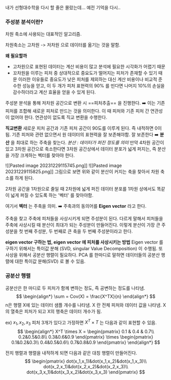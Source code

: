 내가 선형대수학을 다시 할 줄은 몰랐는데... 예전 기억을 다시..

### 주성분 분석이란?
차원 축소에 사용되는 대표적인 알고리즘.

차원축소는 고차원 -> 저차원 으로 데이터를 옮기는 것을 말함.

**왜 필요할까**
 - 고차원으로 표현된 데이터는 계산 비용이 많고 분석에 필요한 시각화가 어렵기 때문
 - 꼬차원을 이루는 피처 중 상대적으로 중요도가 떨어지는 피처가 존재할 수 있기 때문
이러한 이유들로 중요도가 낮은 피처를 제외하는 대신 계산 비용이나 비교적 준수한 성능을 얻고,
이 두 개가 피처 표현력의 90% 를 띤다면 나머지 10%의 손실을 감수하더라고 계산 효율을 얻을 수 있게 된다.


주성분  분석을 통해 저차원 공간으로 변환 시 ==피처추출== 을 진행한다. 
➡️ 이는 기존 피처를 조합해 새로운 피처로 만드는 것을 의미한다.
이 때 피처와 기존 피처 간 연관성이 없어야 한다. 연관성이 없도록 직교 변환을 수행한다.

**직교변환**
	새로운 피처 공간과 기존 피처 공간이 90도를 이루게 된다. 즉 내적하면 0이 됨.
	기존 피처와 관련 없으면서 원 데이터의 표현력을 잘 보존해야함.
		잘 보존한다 ➡️ **분산** 을 최대로 하는 주축을 찾는다.
			_분산 : 데이터가 퍼진 정도를 의미_
		만약 4차원 공간이 있고 3차원 공간으로 축소한다면 3차원 공간상에서 데이터 분포가 넓게 퍼지는, 즉 분산을 가장 크게하는 벡터를 찾아야 한다.
	

![[Pasted image 20231229115745.png]]
![[Pasted image 20231229115825.png]]
그림으로 보면 위와 같이 분산이 커지는 축을 찾아서 차원 축소를 하게 된다.

2차원 공간을 1차원으로 줄일 때 2차원에 넓게 퍼진 데이터 분포를 1차원 상에서도 똑같이 넓게 퍼질 수 있도록 하는 '벡터' 를 찾아야함.

여기서 **벡터** 는 주축을 의미. ➡️ 주축과의 동의어를 **Eigen vector** 라고 한다.

주축을 찾고 주축에 피처들을 사상시키게 되면 주성분이 된다.
	다르게 말해서 피처들을 주축에 사상시킬 때 분산이 최대가 되는 주성분이 만들어진다.
	이렇게 분산이 가장 큰 주성분을 첫 번째 주성분, 두 번째로 큰 축을 두 번째 주성분이라고 한다.


**eigen vector 구하는 법, eigen vector 에 피처를 사상시키는 방법**
	Eigen vector 를 구하기 위해서는 특이값 분해 (SVD, singular Value Decomposition) 이 수행됨. 또 사상을 위해서 공분산 행렬이 필요하다.
	PCA 를 한마디로 말하면 데이터들의 공분산 행렬에 대한 특이값 분해(SVD) 로 볼 수 있음.

### 공분산 행렬

공분산은 한 마디로 두 피처가 함께 변하는 정도, 즉 공변하는 정도를 나타냄.
$$
\begin{align*}
	\sum = Cov(X) = \frac{X^TX}{n}
\end{align*}
$$
n은 행렬 X에 있는 데이터 샘플 개수를 나타냄. X 란 전체 피처와 데이터 값을 나타냄.
X의 열축은 피처가 되고 X의 행축은 데이터 개수가 됨.

ex) $x_1, x_2, x_3$ 피처 3개가 있다고 가정하면 $X^T \times T$ 는 다음과 같이 표현할 수 있음.
$$
\begin{align*}
 X^T \times X = 
\begin{pmatrix}
0.1 & 0.4 & 0.7\\
0.2&0.5&0.8\\
0.3&0.6&0.9
\end{pmatrix}
\times 
\begin{pmatrix}
0.1&0.2&0.3\\
0.4&0.5&0.6\\
0.7&0.8&0.9
\end{pmatrix}
\end{align*}
$$

전치 행렬과 행렬을 내적하게 되면 다음과 같은 대칭 행렬이 만들어진다.
$$
\begin{pmatrix}
dot(x_1,x_1)&dot(x_1,x_2)&dot(x_1,x_3)\\
dot(x_2,x_1)&dot(x_2,x_2)&dot(x_2,x_3)\\
dot(x_3,x_1)&dot(x_3,x_2)&dot(x_3,x_3)
\end{pmatrix}
$$

